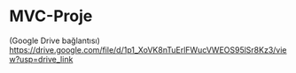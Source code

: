 # MVC-Proje
(Google Drive bağlantısı)
https://drive.google.com/file/d/1p1_XoVK8nTuErlFWucVWEOS95lSr8Kz3/view?usp=drive_link
